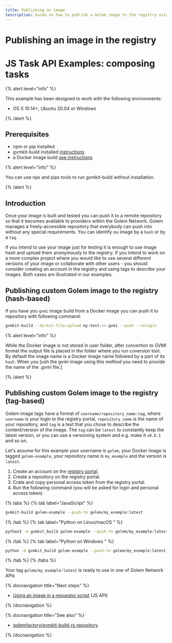 ```yaml
---
title: Publishing an image
tescription: Guide on how to publish a Golem image to the registry using gvmkit-build
---
```


# Publishing an image in the registry




# JS Task API Examples: composing tasks

{% alert level="info" %}

This example has been designed to work with the following environments:

- OS X 10.14+, Ubuntu 20.04 or Windows

{% /alert %}

## Prerequisites

- npm or pip installed
- gvmkit-build installed [instructions](/docs/creators/javascript/examples/tools/gvmkit-build-installation)
- a Docker image build [see instructions](/docs/creators/javascript/examples/tools/converting-docker-image-to-golem-format#building-your-docker-image)

{% alert level="info" %}

You can use npx and pipx tools to run gvmkit-build without installation. 

{% /alert %}


## Introduction

Once your image is built and tested you can push it to a remote repository so that it becomes available to providers within the Golem Network. Golem manages a freely-accessible repository that everybody can push into without any special requirements. 
You can identify ou image by a `hash` or by a `tag`.

If you intend to use your image just for testing it is enough to use image hash and upload them anonymously to the registry. If you intend to work on a more complex project where you would like to use several different versions of your image or collaborate with other users - you should consider creating an account in the registry and using tags to describe your images. Both cases are illustrated in our examples.


## Publishing custom Golem image to the registry (hash-based)

If you have you `gvmi` image build from a Docker image you can push it to repository with following command:

```bash
gvmkit-build --direct-file-upload my-test-<>.gvmi --push --nologin
```
{% alert level="info" %}

While the Docker image is not stored in user folder, after convertion to GVMI format the output file is placed in the folder where you run coversion tool. By default the image name is a Docker image name followed by a part of its `hash`. When you [ush the gvmi image using this method you need to provide the name of the .gvmi file.]

{% /alert %}



## Publishing custom Golem image to the registry (tag-based)

Golem image tags have a format of `username/repository_name:tag`, where `username` is your login to the registry portal, `repository_name` is the name of your repository, and `tag` is a text that you chose to describe the content/version of the image. The `tag` can be `latest` to constantly keep the latest version, or you can use a versioning system and e.g. make it `v0.0.1` and so on.

Let's assume for this example your username is `golem`, your Docker image is tagged `golem-example`, your repository name is `my_example` and the version is `latest`.


1. Create an account on the [registry portal](https://registry.golem.network/).
2. Create a repository on the registry portal.
3. Crate and copy personal access token from the registry portal.
4. Run the following command (you will be asked for login and personal access token)


{% tabs %}
{% tab label="JavaScript" %}
```bash
gvmkit-build golem-example --push-to golem/my_example:latest
```
{% /tab %}
{% tab label="Python on Linux/macOS " %}

```bash
python3 -m gvmkit_build golem-example --push-to golem/my_example:latest
```

{% /tab %}
{% tab label="Python on Windows " %}
  
```bash
python -m gvmkit_build golem-example --push-to golem/my_example:latest
```
{% /tab %}
{% /tabs %}     


Your tag `golem/my_example:latest` is ready to use in one of Golem Network APIs

   

{% docnavigation title="Next steps" %}

- [Using an image in a requestor script](/docs/creators/javascript/examples/working-with-images) (JS API)

{% /docnavigation %}

{% docnavigation title="See also" %}

- [golemfactory/gvmkit-build-rs repository](https://github.com/golemfactory/gvmkit-build-rs).

{% /docnavigation %}

